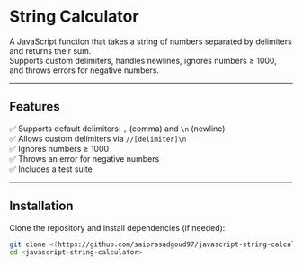 # String Calculator

A JavaScript function that takes a string of numbers separated by delimiters and returns their sum.  
Supports custom delimiters, handles newlines, ignores numbers ≥ 1000, and throws errors for negative numbers.

---

## Features

✅ Supports default delimiters: `,` (comma) and `\n` (newline)  
✅ Allows custom delimiters via `//[delimiter]\n`  
✅ Ignores numbers ≥ 1000  
✅ Throws an error for negative numbers  
✅ Includes a test suite  

---

## Installation

Clone the repository and install dependencies (if needed):

```sh
git clone <(https://github.com/saiprasadgoud97/javascript-string-calculator.git)>
cd <javascript-string-calculator>
